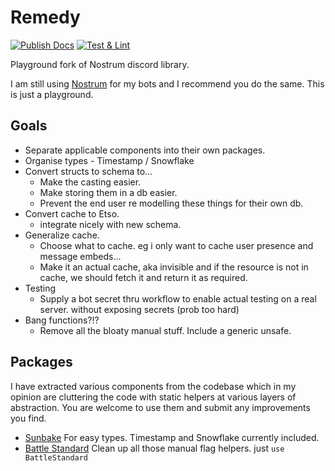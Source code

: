 # Remedy

[![Publish Docs](https://github.com/bdanklin/remedy/actions/workflows/docs.yml/badge.svg?branch=master)](https://github.com/bdanklin/remedy/actions/workflows/docs.yml) [![Test & Lint](https://github.com/bdanklin/remedy/actions/workflows/test_and_lint.yml/badge.svg?branch=master)](https://github.com/bdanklin/remedy/actions/workflows/test_and_lint.yml)

Playground fork of Nostrum discord library.

I am still using [Nostrum](https://github.com/Kraigie/nostrum) for my bots and I recommend you do the same. This is just a playground.


## Goals

- Separate applicable components into their own packages.
- Organise types - Timestamp / Snowflake
- Convert structs to schema to...
  - Make the casting easier.
  - Make storing them in a db easier.
  - Prevent the end user re modelling these things for their own db.
- Convert cache to Etso.
  - integrate nicely with new schema.
- Generalize cache.
  - Choose what to cache. eg i only want to cache user presence and message embeds...
  - Make it an actual cache, aka invisible and if the resource is not in cache, we should fetch it and return it as required.
- Testing
  - Supply a bot secret thru workflow to enable actual testing on a real server. without exposing secrets (prob too hard)
- Bang functions?!?
  - Remove all the bloaty manual stuff. Include a generic unsafe.


## Packages

I have extracted various components from the codebase which in my opinion are cluttering the code with static helpers at various layers of abstraction. You are welcome to use them and submit any improvements you find.

- [Sunbake](https://hex.pm/packages/sunbake) For easy types. Timestamp and Snowflake currently included.
- [Battle Standard](https://hex.pm/packages/battle_standard) Clean up all those manual flag helpers. just `use BattleStandard`
